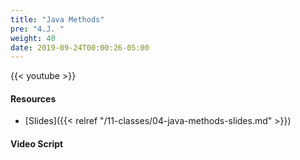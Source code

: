 ```yaml
---
title: "Java Methods"
pre: "4.J. "
weight: 40
date: 2019-09-24T00:00:26-05:00
---
```


{{< youtube  >}}

#### Resources

* [Slides]({{< relref "/11-classes/04-java-methods-slides.md" >}})

#### Video Script
